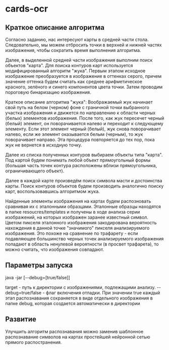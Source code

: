 # cards-ocr
## Краткое описание алгоритма
Согласно заданию, нас интересуют карты в средней части стола. Следовательно, мы можем отбросить точки в верхней и нижней частях изображения, чтобы сократить время выполнения алгоритма. 

Далее, в выделенной средней части изображения выполним поиск объектов "карта". Для поиска контуров карт используется модифицированный алгоритм "жука". Первым этапом исходное изображение преобразуется в изображение в оттенках серого, причем значение оттенка будем считать как среднее арифметическое красного, зелёного и синего компонентов цвета точки. Затем проводим пороговую бинаризацию изображения.

Краткое описание алгоритма "жука":
Воображаемый жук начинает свой путь на белом (черном) фоне с граничной точки выбранного участка изображения и движется по направлению к области черных (белых) элементов изображения. После того, как жук пересечет черный (белый) элемент, он поворачивается налево и переходит к следующему элементу. Если этот элемент черный (белый), жук снова поворачивает налево, если же элемент оказывается белым (черным), то жук поворачивает направо. Эта процедура повторяется до тех пор, пока жук не вернется в исходную точку.

Далее из списка полученных контуров выбираем объекты типа "карта". Под картой будем понимать любой объект прямоугольный формы (большая часть точек контура расположены вблизи прямоугольника, ограничивающего объект). 

Далее в каждой карте произведём поиск символа масти и достоинства карты. Поиск контуров объектов будем производить аналогично поиску карт, воспользовавшись алгоритмом жука. 

Найденные элементы изображения на картах будем распозновать сравнивая их с эталонными образцами. Эталонные образцы находятся в папке resoucres/templates и получены в ходе анализа серии изображений, на которых изображен заранее известный символ. Цветом пикселя эталонного изображения закодирована вероятность нахождения в данной точке "значимого" пикселя анализируемого изображения. Это похоже на сравнение по трафарету - если подавляющее большинство черных точек анализируемого изображения попадают в область ненулевой вероятности (в просвет трафарета), то можно считать, что изображения совпадают.

## Параметры запуска
java -jar <target> [--debug=[true/false]]

target - путь к директории с изображениями, подлежащими анализу.
--debug=true/false - флаг включения отладки. При значении true каждый этап распознавания сохраняется в виде отдельного изображения в папке debug, которая создается автоматически в директории <target>
  
## Развитие
Улучшить алгоритм распознавания можно заменив шаблонное распознавание символов на картах простейшей нейронной сетью прямого распостранения.
